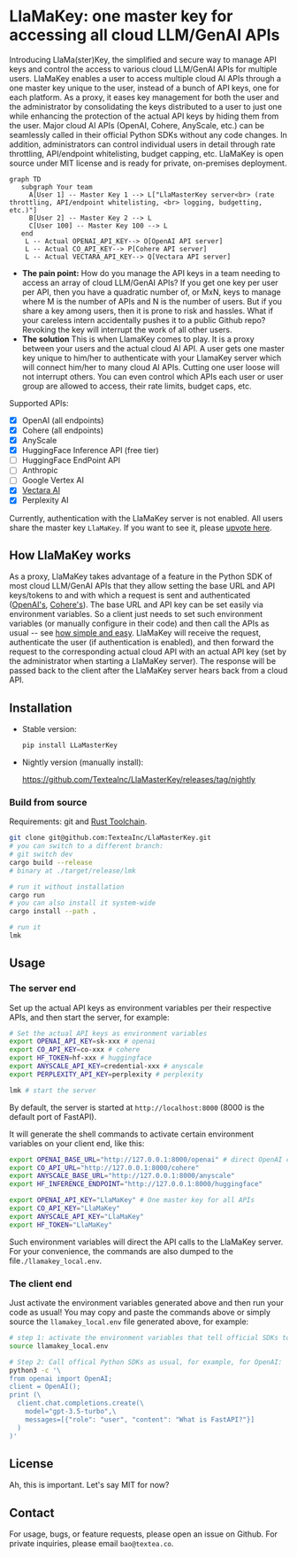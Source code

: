 # LlaMaKey: one master key for accessing all cloud LLM/GenAI APIs

Introducing LlaMa(ster)Key, the simplified and secure way to manage API keys and control the access to various cloud LLM/GenAI APIs for multiple users. LlaMaKey enables a user to access multiple cloud AI APIs through a one master key unique to the user, instead of a bunch of API keys, one for each platform. As a proxy, it eases key management for both the user and the administrator by consolidating the keys distributed to a user to just one while enhancing the protection of the actual API keys by hiding them from the user. Major cloud AI APIs (OpenAI, Cohere, AnyScale, etc.) can be seamlessly called in their official Python SDKs without any code changes. In addition, administrators can control individual users in detail through rate throttling, API/endpoint whitelisting, budget capping, etc. LlaMaKey is open source under MIT license and is ready for private, on-premises deployment.

```mermaid
graph TD
   subgraph Your team
     A[User 1] -- Master Key 1 --> L["LlaMasterKey server<br> (rate throttling, API/endpoint whitelisting, <br> logging, budgetting, etc.)"]
     B[User 2] -- Master Key 2 --> L
     C[User 100] -- Master Key 100 --> L
   end
    L -- Actual OPENAI_API_KEY--> O[OpenAI API server]
    L -- Actual CO_API_KEY--> P[Cohere API server]
    L -- Actual VECTARA_API_KEY--> Q[Vectara API server]
```

* **The pain point:** How do you manage the API keys in a team needing to access an array of cloud LLM/GenAI APIs?
If you get one key per user per API, then you have a quadratic number of, or MxN, keys to manage where M is the number of APIs and N is the number of users.
But if you share a key among users, then it is prone to risk and hassles. What if your careless intern accidentally pushes it to a public Github repo? Revoking the key will interrupt the work of all other users.
* **The solution** This is when LlamaKey comes to play. It is a proxy between your users and the actual cloud AI API. A user gets one master key unique to him/her to authenticate with your LlamaKey server which will connect him/her to many cloud AI APIs. Cutting one user loose will not interrupt others. You can even control which APIs each user or user group are allowed to access, their rate limits, budget caps, etc.

Supported APIs:
* [x] OpenAI (all endpoints)
* [x] Cohere (all endpoints)
* [x] AnyScale
* [x] HuggingFace Inference API (free tier)
* [ ] HuggingFace EndPoint API
* [ ] Anthropic
* [ ] Google Vertex AI
* [x] [Vectara AI](https://vectara.com/)
* [x] Perplexity AI

Currently, authentication with the LlaMaKey server is not enabled. All users share the master key `LlaMaKey`. If you want to see it, please [upvote here](https://github.com/TexteaInc/LlaMasterKey/issues/6).

## How LlaMaKey works

As a proxy, LlaMaKey takes advantage of a feature in the Python SDK of most cloud LLM/GenAI APIs that they allow setting the base URL and API keys/tokens to and with which a request is sent and authenticated ([OpenAI's](https://github.com/openai/openai-python/blob/d231d1fa783967c1d3a1db3ba1b52647fff148ac/src/openai/_client.py#L95-L108), [Cohere's](https://github.com/cohere-ai/cohere-python/blob/6e035811ecbf33744a5618946371e0e548eb2e73/cohere/client.py#L86-L87)). The base URL and API key can be set easily via environment variables. So a client just needs to set such environment variables (or manually configure in their code) and then call the APIs as usual -- see [how simple and easy](#the-client-end). LlaMaKey will receive the request, authenticate the user (if authentication is enabled), and then forward the request to the corresponding actual cloud API with an actual API key (set by the administrator when starting a LlaMaKey server). The response will be passed back to the client after the LlaMaKey server hears back from a cloud API.

## Installation

* Stable version:

  ```bash
  pip install LLaMasterKey
  ```

* Nightly version (manually install):

  <https://github.com/TexteaInc/LlaMasterKey/releases/tag/nightly>

### Build from source

Requirements: git and  [Rust Toolchain](https://www.rust-lang.org/tools/install).

```bash
git clone git@github.com:TexteaInc/LlaMasterKey.git
# you can switch to a different branch:
# git switch dev
cargo build --release
# binary at ./target/release/lmk

# run it without installation
cargo run
# you can also install it system-wide
cargo install --path .

# run it
lmk
```

## Usage

### The server end
Set up the actual API keys as environment variables per their respective APIs, and then start the server, for example:

```bash
# Set the actual API keys as environment variables
export OPENAI_API_KEY=sk-xxx # openai
export CO_API_KEY=co-xxx # cohere
export HF_TOKEN=hf-xxx # huggingface
export ANYSCALE_API_KEY=credential-xxx # anyscale
export PERPLEXITY_API_KEY=perplexity # perplexity

lmk # start the server
```

By default, the server is started at `http://localhost:8000` (8000 is the default port of FastAPI).

It will generate the shell commands to activate certain environment variables on your client end, like this:
```bash
export OPENAI_BASE_URL="http://127.0.0.1:8000/openai" # direct OpenAI calls to the LlaMaKey server
export CO_API_URL="http://127.0.0.1:8000/cohere"
export ANYSCALE_BASE_URL="http://127.0.0.1:8000/anyscale"
export HF_INFERENCE_ENDPOINT="http://127.0.0.1:8000/huggingface"

export OPENAI_API_KEY="LlaMaKey" # One master key for all APIs
export CO_API_KEY="LlaMaKey"
export ANYSCALE_API_KEY="LlaMaKey"
export HF_TOKEN="LlaMaKey"
```
Such environment variables will direct the API calls to the LlaMaKey server. For your convenience, the commands are also dumped to the file`./llamakey_local.env`.

###  The client end
Just activate the environment variables generated above and then run your code as usual!
You may copy and paste the commands above or simply source the `llamakey_local.env` file generated above, for example:

```bash
# step 1: activate the environment variables that tell official SDKs to make requests to LlaMaKey server
source llamakey_local.env

# Step 2: Call offical Python SDKs as usual, for example, for OpenAI:
python3 -c '\
from openai import OpenAI;
client = OpenAI();
print (\
  client.chat.completions.create(\
    model="gpt-3.5-turbo",\
    messages=[{"role": "user", "content": "What is FastAPI?"}]
  )
)'
```

## License

Ah, this is important. Let's say MIT for now?

## Contact

For usage, bugs, or feature requests, please open an issue on Github. For private inquiries, please email `bao@textea.co`.
